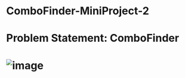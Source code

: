 # ComboFinder-MiniProject-2
# Problem Statement: ComboFinder
# ![image](https://github.com/Sangeet96/ComboFinder-MiniProject-2/assets/135730503/37467474-1606-447e-92bc-d60c3ed513a0)

